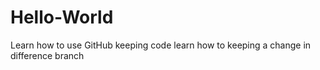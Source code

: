 # Hello-World
Learn how to use GitHub keeping code
learn how to keeping a change in difference branch
